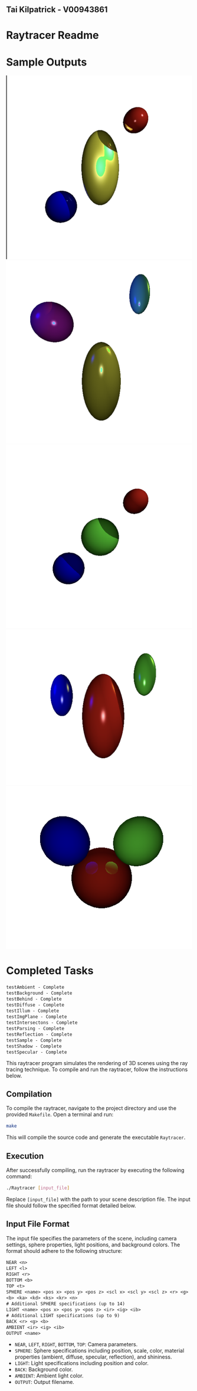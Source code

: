 ## Tai Kilpatrick - V00943861

# Raytracer Readme

# Sample Outputs

![Test Image](Raytracer-Outputs/testAll.png)
![Test Image 2](Raytracer-Outputs/test2.png)
![Test Shadows](Raytracer-Outputs/testShadows.png)
![Test Sample](Raytracer-Outputs/testSample.png)
![Test Reflection](Raytracer-Outputs/testReflection.png)

# Completed Tasks

```
testAmbient - Complete
testBackground - Complete
testBehind - Complete
testDiffuse - Complete
testIllum - Complete
testImgPlane - Complete
testIntersectons - Complete
testParsing - Complete
testReflection - Complete
testSample - Complete
testShadow - Complete
testSpecular - Complete
```

This raytracer program simulates the rendering of 3D scenes using the ray tracing technique. To compile and run the raytracer, follow the instructions below.

## Compilation

To compile the raytracer, navigate to the project directory and use the provided `Makefile`. Open a terminal and run:

```bash
make
```

This will compile the source code and generate the executable `Raytracer`.

## Execution

After successfully compiling, run the raytracer by executing the following command:

```bash
./Raytracer [input_file]
```

Replace `[input_file]` with the path to your scene description file. The input file should follow the specified format detailed below.

## Input File Format

The input file specifies the parameters of the scene, including camera settings, sphere properties, light positions, and background colors. The format should adhere to the following structure:

```plaintext
NEAR <n>
LEFT <l>
RIGHT <r>
BOTTOM <b>
TOP <t>
SPHERE <name> <pos x> <pos y> <pos z> <scl x> <scl y> <scl z> <r> <g> <b> <ka> <kd> <ks> <kr> <n>
# Additional SPHERE specifications (up to 14)
LIGHT <name> <pos x> <pos y> <pos z> <ir> <ig> <ib>
# Additional LIGHT specifications (up to 9)
BACK <r> <g> <b>
AMBIENT <ir> <ig> <ib>
OUTPUT <name>
```

- `NEAR`, `LEFT`, `RIGHT`, `BOTTOM`, `TOP`: Camera parameters.
- `SPHERE`: Sphere specifications including position, scale, color, material properties (ambient, diffuse, specular, reflection), and shininess.
- `LIGHT`: Light specifications including position and color.
- `BACK`: Background color.
- `AMBIENT`: Ambient light color.
- `OUTPUT`: Output filename.
